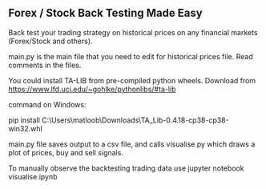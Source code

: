 ## Forex / Stock Back Testing Made Easy
Back test your trading strategy on historical prices on any financial markets (Forex/Stock and others). 

main.py is the main file that you need to edit for historical prices file.
Read comments in the files.

You could install TA-LIB from pre-compiled python wheels. Download from https://www.lfd.uci.edu/~gohlke/pythonlibs/#ta-lib

command on Windows:

pip install C:\Users\matloob\Downloads\TA_Lib-0.4.18-cp38-cp38-win32.whl

main.py file saves output to a csv file, and calls visualise.py which draws a plot of prices, buy and sell signals.

To manually observe the backtesting trading data use jupyter notebook visualise.ipynb
